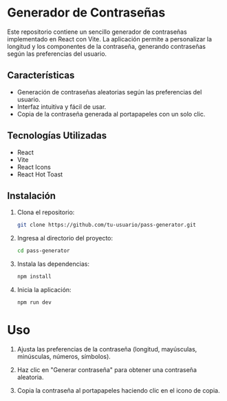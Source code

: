 # Generador de Contraseñas

Este repositorio contiene un sencillo generador de contraseñas implementado en React con Vite. La aplicación permite a personalizar la longitud y los componentes de la contraseña, generando contraseñas según las preferencias del usuario.

## Características

- Generación de contraseñas aleatorias según las preferencias del usuario.
- Interfaz intuitiva y fácil de usar.
- Copia de la contraseña generada al portapapeles con un solo clic.

## Tecnologías Utilizadas

- React
- Vite
- React Icons
- React Hot Toast

## Instalación

1. Clona el repositorio:
   ```bash
   git clone https://github.com/tu-usuario/pass-generator.git
   ```
2. Ingresa al directorio del proyecto:
    ``` bash
    cd pass-generator
    ```
3. Instala las dependencias:
    ``` bash
    npm install
    ```
4. Inicia la aplicación:
    ``` bash
    npm run dev
    ```

# Uso

1. Ajusta las preferencias de la contraseña (longitud, mayúsculas, minúsculas, números, símbolos).

2. Haz clic en "Generar contraseña" para obtener una contraseña aleatoria.

3. Copia la contraseña al portapapeles haciendo clic en el icono de copia.



